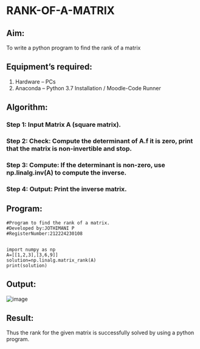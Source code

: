 # RANK-OF-A-MATRIX
## Aim:
To write a python program to find the rank of a matrix
## Equipment’s required:
1. 	Hardware – PCs
2. 	Anaconda – Python 3.7 Installation / Moodle-Code Runner
## Algorithm:

### Step 1: Input Matrix A (square matrix).
### Step 2: Check: Compute the determinant of A.f it is zero, print that the matrix is non-invertible and stop.
### Step 3: Compute: If the determinant is non-zero, use np.linalg.inv(A) to compute the inverse.
### Step 4: Output: Print the inverse matrix.

## Program:

~~~
#Program to find the rank of a matrix.
#Developed by:JOTHIMANI P 
#RegisterNumber:212224230108


import numpy as np
A=[[1,2,3],[3,6,9]]
solution=np.linalg.matrix_rank(A)
print(solution)
~~~

## Output:

![image](https://github.com/user-attachments/assets/7febbcbd-68db-40ec-9e9b-cb29103c762c)

## Result:
Thus the rank for the given matrix is successfully solved by  using a python program.
